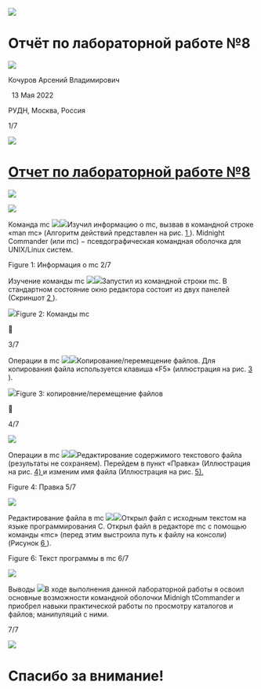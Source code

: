 ﻿![](Aspose.Words.02b23529-2ad5-4de3-ab14-4e5e95a9bf07.001.png)




# Отчёт по лабораторной работе №8
![](Aspose.Words.02b23529-2ad5-4de3-ab14-4e5e95a9bf07.002.png)

Кочуров Арсений Владимирович 

` `13 Мая 2022

РУДН, Москва, Россия





1/7

![](Aspose.Words.02b23529-2ad5-4de3-ab14-4e5e95a9bf07.001.png)






# [Отчет по лабораторной работе №8](#_bookmark0)
![](Aspose.Words.02b23529-2ad5-4de3-ab14-4e5e95a9bf07.003.png)

![](Aspose.Words.02b23529-2ad5-4de3-ab14-4e5e95a9bf07.001.png)


Команда mc
![](Aspose.Words.02b23529-2ad5-4de3-ab14-4e5e95a9bf07.004.png)![](Aspose.Words.02b23529-2ad5-4de3-ab14-4e5e95a9bf07.005.png)Изучил информацию о mc, вызвав в командной строке «man mc» (Алгоритм действий представлен на рис. [1 ](#_bookmark1)). Midnight Commander (или mc) − псевдографическая командная оболочка для UNIX/Linux систем.

Figure 1: Информация о mc	2/7




Изучение команды mc
![](Aspose.Words.02b23529-2ad5-4de3-ab14-4e5e95a9bf07.004.png)![](Aspose.Words.02b23529-2ad5-4de3-ab14-4e5e95a9bf07.006.png)Запустил из командной строки mc. В стандартном состояние окно редактора состоит из двух панелей (Скриншот [2 ](#_bookmark2)).


![](Aspose.Words.02b23529-2ad5-4de3-ab14-4e5e95a9bf07.001.png)Figure 2: Команды mc



3/7




Операции в mc
![](Aspose.Words.02b23529-2ad5-4de3-ab14-4e5e95a9bf07.004.png)![](Aspose.Words.02b23529-2ad5-4de3-ab14-4e5e95a9bf07.007.png)Копирование/перемещение файлов. Для копирования файла используется клавиша «F5» (иллюстрация на рис. [3 ](#_bookmark3)).


![](Aspose.Words.02b23529-2ad5-4de3-ab14-4e5e95a9bf07.001.png)Figure 3: копировние/перемещение файлов



4/7

![](Aspose.Words.02b23529-2ad5-4de3-ab14-4e5e95a9bf07.001.png)


Операции в mc
![](Aspose.Words.02b23529-2ad5-4de3-ab14-4e5e95a9bf07.004.png)![](Aspose.Words.02b23529-2ad5-4de3-ab14-4e5e95a9bf07.008.png)Редактирование содержимого текстового файла (результаты не сохраняем). Перейдем в пункт «Правка» (Иллюстрация на рис. [4) ](#_bookmark4)и изменим имя файла (Иллюстрация на рис. [5).](#_bookmark5)

Figure 4: Правка	5/7

![](Aspose.Words.02b23529-2ad5-4de3-ab14-4e5e95a9bf07.001.png)


Редактирование файла в mc
![](Aspose.Words.02b23529-2ad5-4de3-ab14-4e5e95a9bf07.009.png)![](Aspose.Words.02b23529-2ad5-4de3-ab14-4e5e95a9bf07.010.png)Открыл файл с исходным текстом на языке программирования С. Открыл файл в редакторе mc с помощью команды «mc» (перед этим выстроила путь к файлу на консоли) (Рисунок [6 ](#_bookmark6)).

Figure 6: Текст программы в mc	6/7

![](Aspose.Words.02b23529-2ad5-4de3-ab14-4e5e95a9bf07.001.png)








Выводы
![](Aspose.Words.02b23529-2ad5-4de3-ab14-4e5e95a9bf07.011.png)В ходе выполнения данной лабораторной работы я освоил основные возможности командной оболочки Midnigh tCommander и приобрел навыки практической работы по просмотру каталогов и файлов; манипуляций с ними.






7/7

![](Aspose.Words.02b23529-2ad5-4de3-ab14-4e5e95a9bf07.012.png)







# Спасибо за внимание!
